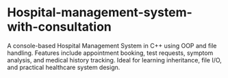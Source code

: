# Hospital-management-system-with-consultation
A console-based Hospital Management System in C++ using OOP and file handling. Features include appointment booking, test requests, symptom analysis, and medical history tracking. Ideal for learning inheritance, file I/O, and practical healthcare system design.
